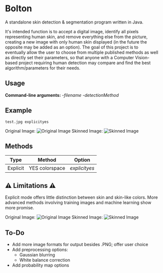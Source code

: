# Bolton
A standalone skin detection & segmentation program written in Java.

It's intended function is to accept a digital image, identify all pixels representing human skin, and remove everything else from the picture, creating a new image with only human skin displayed (in the future the opposite may be added as an option). The goal of this project is to eventually allow the user to choose from multiple published methods as well as directly set their parameters, so that anyone with a Computer Vision-based project requiring human detection may compare and find the best algorithm/parameters for their needs.

## Usage
**Command-line arguments:** *-filename* *-detectionMethod*

## Example
```
test.jpg explicityes
```
Original Image:
![Original Image](https://github.com/rstreet85/bolton/blob/master/test/test1.jpg)
Skinned Image:
![Skinned Image](https://github.com/rstreet85/bolton/blob/master/test/test1_out.png)

## Methods

Type | Method | Option
-----|--------|-------
Explicit | YES colorspace | *explicityes*

## :warning: Limitations :warning:
Explicit mode offers little distinction between skin and skin-like colors. More advanced methods involving training images and machine learning show more promise.

Original Image:
![Original Image](https://github.com/rstreet85/bolton/blob/master/test/test2.jpg)
Skinned Image:
![Skinned Image](https://github.com/rstreet85/bolton/blob/master/test/test2_out.png)

## To-Do
- Add more image formats for output besides .PNG; offer user choice
- Add preprocessing options:
  - Gaussian blurring
  - White balance correction
- Add probability map options